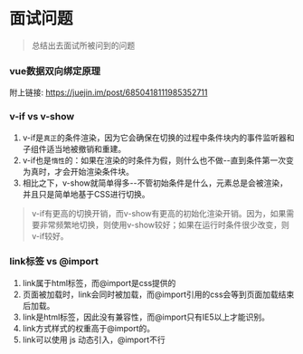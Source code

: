 # 面试问题
> 总结出去面试所被问到的问题


### vue数据双向绑定原理

附上链接: https://juejin.im/post/6850418111985352711


### v-if vs v-show
1. v-if是`真正`的条件渲染，因为它会确保在切换的过程中条件块内的事件监听器和子组件适当地被撤销和重建。
2. v-if也是`惰性`的：如果在渲染的时条件为假，则什么也不做--直到条件第一次变为真时，才会开始渲染条件块。
3. 相比之下，v-show就简单得多--不管初始条件是什么，元素总是会被渲染，并且只是简单地基于CSS进行切换。
> v-if有更高的切换开销，而v-show有更高的初始化渲染开销。因为，如果需要非常频繁地切换，则使用v-show较好；如果在运行时条件很少改变，则v-if较好。


### link标签 vs @import
1. link属于html标签，而@import是css提供的 
2. 页面被加载时，link会同时被加载，而@import引用的css会等到页面加载结束后加载。 
3. link是html标签，因此没有兼容性，而@import只有IE5以上才能识别。 
4. link方式样式的权重高于@import的。
5. link可以使用 js 动态引入，@import不行

